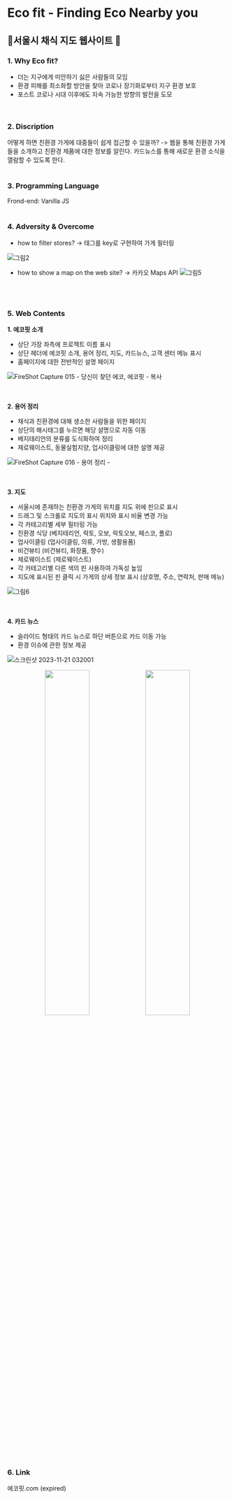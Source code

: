 # Eco fit - Finding Eco Nearby you

## 🌿서울시 채식 지도 웹사이트 🥗

### 1. Why Eco fit?
- 더는 지구에게 미안하기 싫은 사람들의 모임
- 환경 피해를 최소화할 방안을 찾아 코로나 장기화로부터 지구 환경 보호
- 포스트 코로나 시대 이후에도 지속 가능한 방향의 발전을 도모
<br/>  
  
### 2. Discription
어떻게 하면 친환경 가게에 대중들이 쉽게 접근할 수 있을까?
-> 웹을 통해 친환경 가게들을 소개하고 친환경 제품에 대한 정보를 알린다. 
카드뉴스를 통해 새로운 환경 소식을 열람할 수 있도록 한다. 
<br/>  <br/>  

  
### 3. Programming Language
Frond-end: Vanilla JS
<br/>  <br/>  


### 4. Adversity & Overcome
- how to filter stores? -> 태그를 key로 구현하여 가게 필터링

![그림2](https://github.com/sonemelody/Eco-fit/assets/49124725/3900dc2d-29e9-4580-b163-cf0b526f6b50)<br/>  

- how to show a map on the web site? -> 카카오 Maps API
![그림5](https://github.com/sonemelody/Eco-fit/assets/49124725/6bb6b66f-34c4-43ef-a7c1-3fddf4e5891d)<br/>  
<br/>  <br/>  


### 5. Web Contents  
**1. 에코핏 소개**

- 상단 가장 좌측에 프로젝트 이름 표시
- 상단 헤더에 에코핏 소개, 용어 정리, 지도, 카드뉴스, 고객 센터 메뉴 표시
- 홈페이지에 대한 전반적인 설명 페이지

![FireShot Capture 015 - 당신이 찾던 에코, 에코핏 -  복사](https://github.com/sonemelody/Eco-fit/assets/49124725/6cbdffd8-9cd7-4a44-9a23-daad905b8af9)<br/>   
<br/>  

**2. 용어 정리**

- 채식과 친환경에 대해 생소한 사람들을 위한 페이지
- 상단의 해시태그를 누르면 해당 설명으로 자동 이동
- 베지테리언의 분류를 도식화하여 정리
- 제로웨이스트, 동물실험지양, 업사이클링에 대한 설명 제공

![FireShot Capture 016 - 용어 정리 - ](https://github.com/sonemelody/Eco-fit/assets/49124725/3a320f85-2c15-4c4f-982a-89ed2d3fccd8)<br/>  
<br/>  

**3. 지도**

- 서울시에 존재하는 친환경 가게의 위치를 지도 위에 핀으로 표시
- 드래그 및 스크롤로 지도의 표시 위치와 표시 비율 변경 가능
- 각 카테고리별 세부 필터링 가능
- 친환경 식당 (베지테리언, 락토, 오보, 락토오보, 페스코, 폴로)
- 업사이클링 (업사이클링, 의류, 가방, 생활용품)
- 비건뷰티 (비건뷰티, 화장품, 향수)
- 제로웨이스트 (제로웨이스트)
- 각 카테고리별 다른 색의 핀 사용하여 가독성 높임
- 지도에 표시된 핀 클릭 시 가게의 상세 정보 표시 (상호명, 주소, 연락처, 판매 메뉴)

![그림6](https://github.com/sonemelody/Eco-fit/assets/49124725/32e251d4-c19c-4f0f-93e9-f713e22d3a14)<br/>  
<br/>  

**4. 카드 뉴스**

- 슬라이드 형태의 카드 뉴스로 하단 버튼으로 카드 이동 가능
- 환경 이슈에 관한 정보 제공

![스크린샷 2023-11-21 032001](https://github.com/sonemelody/Eco-fit/assets/49124725/024c6ed7-771d-4cc1-aa18-0eae3d9927a2)
<p align="center" width="100%">
  <img src="https://github.com/sonemelody/Eco-fit/assets/49124725/bdbd0fe1-837a-439b-aa4b-7bad93593250" width="45%" />
  <img src="https://github.com/sonemelody/Eco-fit/assets/49124725/1045b715-ce14-4ecc-b03b-1b28fffab41c" width="45%" /> 
</p>
<br/>  <br/>  


### 6. Link

에코핏.com (expired)
